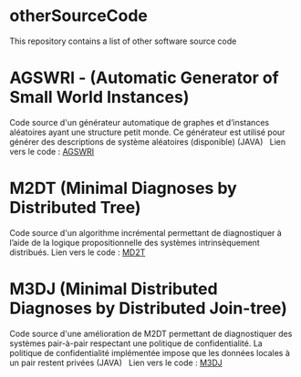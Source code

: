 # otherSourceCode
This repository contains a list of other software source code


# AGSWRI - (Automatic Generator of Small World Instances) 
Code source d'un générateur automatique de graphes et d’instances aléatoires ayant une structure petit monde. Ce générateur est utilisé pour générer des descriptions de système aléatoires (disponible) (JAVA)  
Lien vers le code : <a href="https://github.com/ElVinto/otherSourceCode/tree/master/inferencePeers/src/benchMarkGenerator">AGSWRI</a>


# M2DT (Minimal Diagnoses by Distributed Tree) 
Code source d'un algorithme incrémental permettant de diagnostiquer à l’aide de la logique propositionnelle des systèmes intrinsèquement distribués. 
Lien vers le code : <a href="https://github.com/ElVinto/otherSourceCode/tree/master/inferencePeers/src/distributedAlgorithm/m2dt">MD2T</a>


# M3DJ (Minimal Distributed Diagnoses by Distributed Join-tree) 
Code source d'une amélioration de M2DT permettant de diagnostiquer des systèmes pair-à-pair respectant une politique de confidentialité. La politique de confidentialité implémentée impose que les données locales à un pair restent privées (JAVA)  
Lien vers le code : <a href="https://github.com/ElVinto/otherSourceCode/tree/master/inferencePeers/src/distributedAlgorithm/m3dj">M3DJ</a>
